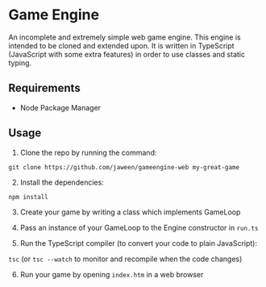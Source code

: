 # Game Engine
An incomplete and extremely simple web game engine.
This engine is intended to be cloned and extended upon.
It is written in TypeScript (JavaScript with some extra features) in order to use classes and static typing.

## Requirements
* Node Package Manager

## Usage

1. Clone the repo by running the command:

 `git clone https://github.com/jaween/gameengine-web my-great-game`

2. Install the dependencies:

 `npm install`

3. Create your game by writing a class which implements GameLoop

4. Pass an instance of your GameLoop to the Engine constructor in `run.ts`

5. Run the TypeScript compiler (to convert your code to plain JavaScript):

 `tsc` (or `tsc --watch` to monitor and recompile when the code changes)

6. Run your game by opening `index.htm` in a web browser
